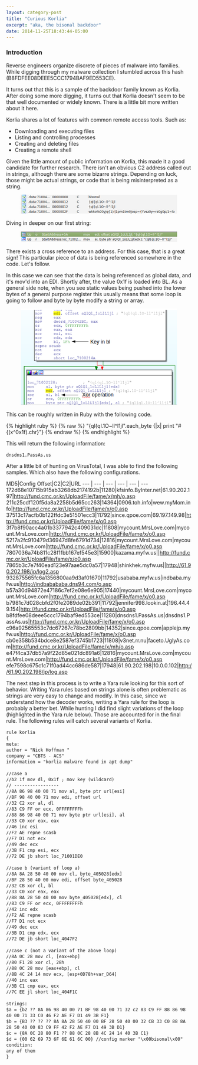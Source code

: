 ```yaml
---
layout: category-post
title: "Curious Korlia"
excerpt: "aka, the bisonal backdoor"
date: 2014-11-25T18:43:44-05:00
---
```

### Introduction 

Reverse engineers organize discrete of pieces of malware into families. While digging through my malware collection I stumbled across this hash (B8FDFEE08DEEE5CCC1794BAF9ED553CE). 

It turns out that this is a sample of the backdoor family known as Korlia. After doing some more digging, it turns out that Korlia doesn't seem to be that well documented or widely known. There is a little bit more written about it here.

Korlia shares a lot of features with common remote access tools. Such as:

* Downloading and executing files
* Listing and controlling processes
* Creating and deleting files
* Creating a remote shell

Given the little amount of public information on Korlia, this made it a good candidate for further research.
There isn't an obvious C2 address called out in strings, although there are some bizarre strings. Depending on luck, those might be actual strings, or code that is being misinterpreted as a string.
<figure>
<img src="/images/korlia_strings.png">
</figure>
 
Diving in deeper on our first string:
<figure>
<img src="/images/korlia_xref.png">
</figure>
There exists a cross reference to an address. For this case, that is a great sign! This particular piece of data is being referenced somewhere in the code. Let's follow.
 
In this case we can see that the data is being referenced as global data, and it's mov'd into an EDI. Shortly after, the value 0x1f is loaded into BL. As a general side note, when you see static values being pushed into the lower bytes of a general purpose register this usually means that some loop is going to follow and byte by byte modify a string or array.
<figure>
<img src="/images/korlia_disasm.png">
</figure>

This can be roughly written in Ruby with the following code.

{% highlight ruby %}
{% raw %}
"{ql{ql.1O~ll^l1jl".each_byte {|x| print "#{(x^0x1f).chr}"}
{% endraw %}
{% endhighlight %}

This will return the following information:

~~~
dnsdns1.PassAs.us
~~~
After a little bit of hunting on VirusTotal, I was able to find the following samples. Which also have the following configurations.

MD5|Config Offset|C2|C2|URL
--- | --- | --- | --- | --- | ---
172d68e10715b915ab3268db2174192b|11280|kfsinfo.ByInter.net|61.90.202.197|http://fund.cmc.or.kr/UploadFile/fame/x/mh/o.asp
211c25cdf120f5da8a2258b5d65cc263|14364|0906.toh.info|wew.myMom.info|http://fund.cmc.or.kr/UploadFile/fame/x/o0.asp
37513c17acfb0b122ffdc3e51501ecc3|11792|since.qpoe.com|69.197.149.98|http://fund.cmc.or.kr/UploadFile/fame/x/o0.asp
3f7b8f90acc4a01b3377942c409031dc|11808|mycount.MrsLove.com|mycount.MrsLove.com|http://fund.cmc.or.kr/UploadFile/fame/x/o0.asp
5217a2fc910479d36947d8fe6791d734|12816|mycount.MrsLove.com|mycount.MrsLove.com|http://fund.cmc.or.kr/UploadFile/fame/x/o0.asp
7807036a74b811c28f1fbb167ef545e3|15900|kazama.myfw.us||http://fund.cmc.or.kr/UploadFile/fame/x/o0.asp
7865b3c7e7f40ead123e97aae5dc0a57|17948|shinkhek.myfw.us||http://61.90.202.198/jp/log2.asp
932875565fc6a1356800aa9d3af01670|11792|usababa.myfw.us|indbaba.myfw.us|http://indbabababa.dns94.com/o.asp
b57a30d94872e47186c7ef2e08e6e905|17440|mycount.MrsLove.com|mycount.MrsLove.com|http://fund.cmc.or.kr/UploadFile/fame/x/o0.asp
b7981c7d028cbfd2f0fe2089de02b391|11792|jennifer998.lookin.at|196.44.49.154|http://fund.cmc.or.kr/UploadFile/fame/x/o0.asp
b8fdfee08deee5ccc1794baf9ed553ce|11280|dnsdns1.PassAs.us|dnsdns1.PassAs.us|http://fund.cmc.or.kr/UploadFile/fame/x/o0.asp
c96a92565553c7dc67267c78bc2809bb|14352|since.qpoe.com|applejp.myfw.us|http://fund.cmc.or.kr/UploadFile/fame/x/o0.asp
cb0e358b534bdce8e2587ef3745b1723|11808|v3net.rr.nu|faceto.UglyAs.com|http://fund.cmc.or.kr/UploadFile/fame/x/mh/o.asp
e47f4ca37db57a9f22d85e021dc891a6|12816|mycount.MrsLove.com|mycount.MrsLove.com|http://fund.cmc.or.kr/UploadFile/fame/x/o0.asp
efe7598c675c1c71f0ad44cc686de587|17948|61.90.202.198|10.0.0.102|http://61.90.202.198/jp/log.asp

The next step in this process is to write a Yara rule looking for this sort of behavior. Writing Yara rules based on strings alone is often problematic as strings are very easy to change and modify. In this case, since we understand how the decoder works, writing a Yara rule for the loop is probably a better bet. While hunting I did find slight variations of the loop (highlighted in the Yara rule below). Those are accounted for in the final rule.
The following rules will catch several variants of Korlia.

~~~ yara
rule korlia
{ 
meta:
author = "Nick Hoffman " 
company = "CBTS - ACS"
information = "korlia malware found in apt dump" 

//case a
//b2 1f mov dl, 0x1f ; mov key (wildcard) 
// ----------------- 
//8A 86 98 40 00 71 mov al, byte ptr url[esi]
//BF 98 40 00 71 mov edi, offset url 
//32 C2 xor al, dl 
//83 C9 FF or ecx, 0FFFFFFFFh 
//88 86 98 40 00 71 mov byte ptr url[esi], al 
//33 C0 xor eax, eax 
//46 inc esi 
//F2 AE repne scasb 
//F7 D1 not ecx 
//49 dec ecx 
//3B F1 cmp esi, ecx 
//72 DE jb short loc_71001DE0

//case b (variant of loop a) 
//8A 8A 28 50 40 00 mov cl, byte_405028[edx] 
//BF 28 50 40 00 mov edi, offset byte_405028 
//32 CB xor cl, bl 
//33 C0 xor eax, eax 
//88 8A 28 50 40 00 mov byte_405028[edx], cl
//83 C9 FF or ecx, 0FFFFFFFFh 
//42 inc edx 
//F2 AE repne scasb 
//F7 D1 not ecx 
//49 dec ecx 
//3B D1 cmp edx, ecx 
//72 DE jb short loc_4047F2 

//case c (not a variant of the above loop) 
//8A 0C 28 mov cl, [eax+ebp] 
//80 F1 28 xor cl, 28h 
//88 0C 28 mov [eax+ebp], cl 
//8B 4C 24 14 mov ecx, [esp+0D78h+var_D64]
//40 inc eax 
//3B C1 cmp eax, ecx 
//7C EE jl short loc_404F1C 

strings:
$a = {b2 ?? 8A 86 98 40 00 71 BF 98 40 00 71 32 c2 83 C9 FF 88 86 98 40 00 71 33 C0 46 F2 AE F7 D1 49 3B F1} 
$b = {B3 ?? ?? ?? 8A 8A 28 50 40 00 BF 28 50 40 00 32 CB 33 C0 88 8A 28 50 40 00 83 C9 FF 42 F2 AE F7 D1 49 3B D1} 
$c = {8A 0C 28 80 F1 ?? 88 0C 28 8B 4C 24 14 40 3B C1} 
$d = {00 62 69 73 6F 6E 61 6C 00} //config marker "\x00bisonal\x00"
condition:
any of them 
}
~~~

